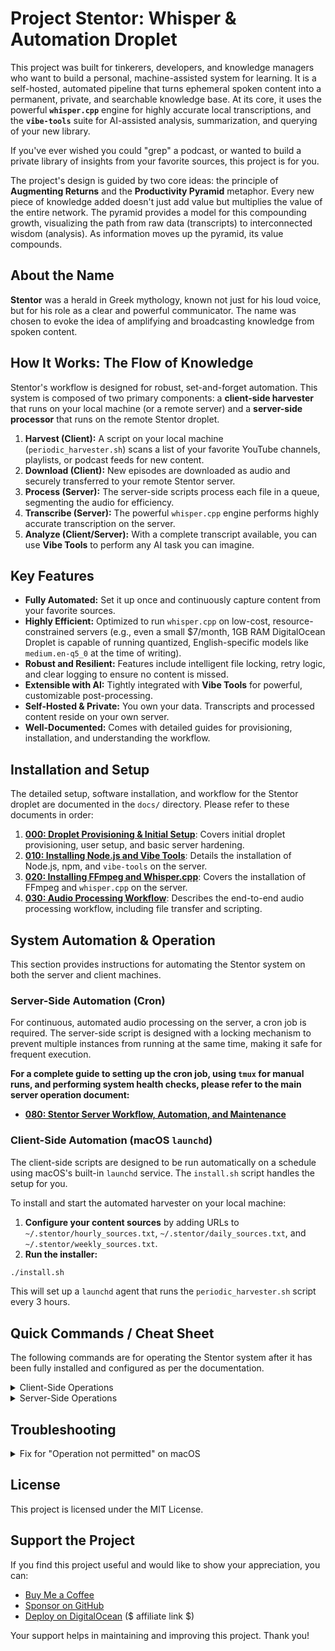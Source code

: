 # Project Stentor: Whisper & Automation Droplet

This project was built for tinkerers, developers, and knowledge managers who want to build a personal, machine-assisted system for learning. It is a self-hosted, automated pipeline that turns ephemeral spoken content into a permanent, private, and searchable knowledge base. At its core, it uses the powerful **`whisper.cpp`** engine for highly accurate local transcriptions, and the **`vibe-tools`** suite for AI-assisted analysis, summarization, and querying of your new library.

If you've ever wished you could "grep" a podcast, or wanted to build a private library of insights from your favorite sources, this project is for you.

The project's design is guided by two core ideas: the principle of **Augmenting Returns** and the **Productivity Pyramid** metaphor. Every new piece of knowledge added doesn't just add value but multiplies the value of the entire network. The pyramid provides a model for this compounding growth, visualizing the path from raw data (transcripts) to interconnected wisdom (analysis). As information moves up the pyramid, its value compounds.

## About the Name

**Stentor** was a herald in Greek mythology, known not just for his loud voice, but for his role as a clear and powerful communicator. The name was chosen to evoke the idea of amplifying and broadcasting knowledge from spoken content.

## How It Works: The Flow of Knowledge

Stentor's workflow is designed for robust, set-and-forget automation. This system is composed of two primary components: a **client-side harvester** that runs on your local machine (or a remote server) and a **server-side processor** that runs on the remote Stentor droplet.

1.  **Harvest (Client):** A script on your local machine (`periodic_harvester.sh`) scans a list of your favorite YouTube channels, playlists, or podcast feeds for new content.
2.  **Download (Client):** New episodes are downloaded as audio and securely transferred to your remote Stentor server.
3.  **Process (Server):** The server-side scripts process each file in a queue, segmenting the audio for efficiency.
4.  **Transcribe (Server):** The powerful `whisper.cpp` engine performs highly accurate transcription on the server.
5.  **Analyze (Client/Server):** With a complete transcript available, you can use **Vibe Tools** to perform any AI task you can imagine.

## Key Features

-   **Fully Automated:** Set it up once and continuously capture content from your favorite sources.
-   **Highly Efficient:** Optimized to run `whisper.cpp` on low-cost, resource-constrained servers (e.g., even a small $7/month, 1GB RAM DigitalOcean Droplet is capable of running quantized, English-specific models like `medium.en-q5_0` at the time of writing).
-   **Robust and Resilient:** Features include intelligent file locking, retry logic, and clear logging to ensure no content is missed.
-   **Extensible with AI:** Tightly integrated with **Vibe Tools** for powerful, customizable post-processing.
-   **Self-Hosted & Private:** You own your data. Transcripts and processed content reside on your own server.
-   **Well-Documented:** Comes with detailed guides for provisioning, installation, and understanding the workflow.

## Installation and Setup

The detailed setup, software installation, and workflow for the Stentor droplet are documented in the `docs/` directory. Please refer to these documents in order:

1.  **[000: Droplet Provisioning & Initial Setup](docs/000-stentor-droplet-provisioning-and-initial-setup.md)**: Covers initial droplet provisioning, user setup, and basic server hardening.
2.  **[010: Installing Node.js and Vibe Tools](docs/010-installing-nodejs-and-vibe-tools.md)**: Details the installation of Node.js, npm, and `vibe-tools` on the server.
3.  **[020: Installing FFmpeg and Whisper.cpp](docs/020-installing-ffmpeg-and-whisper-cpp.md)**: Covers the installation of FFmpeg and `whisper.cpp` on the server.
4.  **[030: Audio Processing Workflow](docs/030-stentor-audio-processing-workflow.md)**: Describes the end-to-end audio processing workflow, including file transfer and scripting.

## System Automation & Operation

This section provides instructions for automating the Stentor system on both the server and client machines.

### Server-Side Automation (Cron)

For continuous, automated audio processing on the server, a cron job is required. The server-side script is designed with a locking mechanism to prevent multiple instances from running at the same time, making it safe for frequent execution.

**For a complete guide to setting up the cron job, using `tmux` for manual runs, and performing system health checks, please refer to the main server operation document:**

-   **[080: Stentor Server Workflow, Automation, and Maintenance](docs/080-server-workflow-and-maintenance.md)**

### Client-Side Automation (macOS `launchd`)

The client-side scripts are designed to be run automatically on a schedule using macOS's built-in `launchd` service. The `install.sh` script handles the setup for you.

To install and start the automated harvester on your local machine:
1.  **Configure your content sources** by adding URLs to `~/.stentor/hourly_sources.txt`, `~/.stentor/daily_sources.txt`, and `~/.stentor/weekly_sources.txt`.
2.  **Run the installer:**

```bash
./install.sh
```
This will set up a `launchd` agent that runs the `periodic_harvester.sh` script every 3 hours.

## Quick Commands / Cheat Sheet

The following commands are for operating the Stentor system after it has been fully installed and configured as per the documentation.

<details>
<summary>Client-Side Operations</summary>
<br />

Run these from your local machine to manage the remote filesystem and fetch new content.

> **Install Client-Side Tools**
> ```bash
> # Run the installer to set up dependencies and scripts
> ./install.sh
> ```
> 
> -   **First Step**: This should be the first command you run after cloning the repository on your client machine. It will check for dependencies, create the necessary configuration files, and make the other client-side scripts executable.
> **Run Content Harvester**
> ```bash
> # Scan sources, download new content, and transfer to the droplet
> ./scripts/client-side/periodic_harvester.sh
> ```
>
> -   **Configuration**: This script reads a list of YouTube or podcast URLs from `~/.stentor/content_sources.txt`, one URL per line.

> **Mount/Unmount Droplet**
> ```bash
> # Mount the remote filesystem to your local machine
> ./scripts/client-side/mount_droplet_yt.sh
>
> # Unmount the remote filesystem
> ./scripts/client-side/unmount_droplet_yt.sh
> ```

> **Harvesting Webpage Links (Optional & Experimental)**
> ```bash
> ./scripts/client-side/harvest_webpage_links.sh
> ```
> -   **Purpose**: This script uses [Browser MCP](https://docs.browsermcp.io/welcome) to automate a browser and find new YouTube links on the pages you specify.
> -   **Configuration**: You must list the full URLs of the pages you want to scrape in `~/.stentor/target_webpage_url.txt`, one URL per line. New discoveries are added to `~/.stentor/content_sources.txt`.
> -   **Note**: This script is fragile due to its reliance on external tools and website structures.

</details>

<details>
<summary>Server-Side Operations</summary>
<br />

`ssh` into your droplet and run these commands to process audio files.

> **Run the Queue Processor Manually with `tmux`**
>
> For long-running jobs or to process a large backlog, you must use `tmux` to prevent the session from dying if you disconnect.
> ```bash
> # Start a named tmux session
> tmux new -s audio-processing
>
> # Run the queue processor with recommended flags
> ~/stentor-01/scripts/audio-processing/queue_processor.sh --cleanup-wav-files --cleanup-original-audio --models "medium.en-q5_0,small.en-q5_1,base.en-q5_1" --timeout-multiplier 20
>
> # Detach with Ctrl+b then d
> ```
>
> **For full details on automation and maintenance, see the [Server Workflow Guide](docs/080-server-workflow-and-maintenance.md).**

</details>

## Troubleshooting

<details>
<summary>Fix for "Operation not permitted" on macOS</summary>
<br />

If your automated scripts fail to run via `launchd` and the logs show a `/bin/bash: ... Operation not permitted` error, it is because macOS security policies are blocking the background process from executing scripts located in certain cloud-synced directories, such as an Obsidian iCloud container.

The script itself is not the problem. The issue is that `launchd` runs in a restricted environment and does not have permission to access files in that specific sandboxed location.

To fix this, you must grant **Full Disk Access** to the shell that `launchd` uses to execute the script (`/bin/bash`).

### Instructions

1.  **Open System Settings**
    Navigate to **Privacy & Security** > **Full Disk Access**.

2.  **Add the Shell Executable**
    - Click the **+** button to add an application.
    - The `/bin` directory is hidden. Press **Command + Shift + G** to open the "Go to Folder" dialog.
    - Type `/bin` and click **Go**.
    - Select `bash` from the list and click **Open**.

3.  **Enable Full Disk Access**
    - Find `bash` in the Full Disk Access list and ensure the toggle switch next to it is **ON**.

After making this change, reload the `launchd` agent by re-running the `install.sh` script. This is a one-time fix that permanently resolves the permission issue for background tasks running from your iCloud-synced project directory.

</details>

## License

This project is licensed under the MIT License. 

## Support the Project

If you find this project useful and would like to show your appreciation, you can:

-   [Buy Me a Coffee](https://buymeacoffee.com/pequet)
-   [Sponsor on GitHub](https://github.com/sponsors/pequet)
-   [Deploy on DigitalOcean](https://www.digitalocean.com/?refcode=51594d5c5604) ($ affiliate link $) 

Your support helps in maintaining and improving this project. Thank you!
